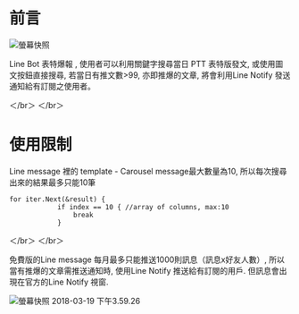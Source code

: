 # 前言

![螢幕快照](https://i.imgur.com/r4XiMa0.png)

Line Bot 表特爆報 , 使用者可以利用關鍵字搜尋當日 PTT 表特版發文, 或使用圖文按鈕直接搜尋, 若當日有推文數>99, 亦即推爆的文章, 將會利用Line Notify 發送通知給有訂閱之使用者。

＜/br＞
＜/br＞

# 使用限制

Line message 裡的 template - Carousel message最大數量為10, 所以每次搜尋出來的結果最多只能10筆

```
for iter.Next(&result) {
			if index == 10 { //array of columns, max:10
				break
			}
```

＜/br＞
＜/br＞

免費版的Line message 每月最多只能推送1000則訊息（訊息x好友人數）, 所以當有推爆的文章需推送通知時, 使用Line Notify 推送給有訂閱的用戶. 但訊息會出現在官方的Line Notify 視窗.

![螢幕快照 2018-03-19 下午3.59.26](https://i.imgur.com/l3Cdj6B.png)



